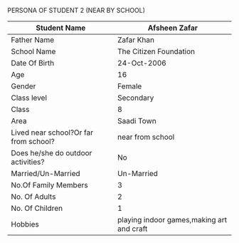 PERSONA OF STUDENT 2 (NEAR BY SCHOOL)

|Student Name|Afsheen Zafar|
|-|-|
|Father Name|Zafar Khan|
|School Name|The Citizen Foundation|
|Date Of Birth|24-Oct-2006|
|Age|16|
|Gender|Female|
|Class level| Secondary|
|Class|8|
|Area|Saadi Town|
|Lived near school?Or far from school?|near from school|
|Does he/she do outdoor activities?|No|
|Married/Un-Married | Un-Married|
|No.Of Family Members| 3|
|No. Of Adults|2|
|No. Of Children|1|
|Hobbies|playing indoor games,making art and craft|



